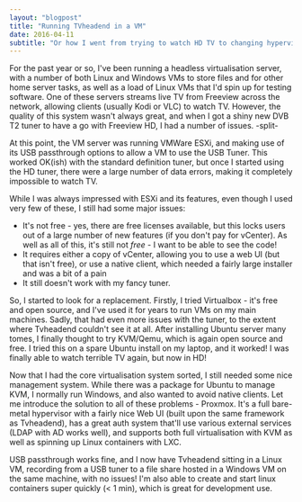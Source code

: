 ```yaml
---
layout: "blogpost"
title: "Running TVheadend in a VM"
date: 2016-04-11
subtitle: "Or how I went from trying to watch HD TV to changing hypervisor..."
---
```

For the past year or so, I've been running a headless virtualisation server, with a number of both Linux and Windows VMs to store files and for other home server tasks, as well as a load of Linux VMs that I'd spin up for testing software.
One of these servers streams live TV from Freeview across the network, allowing clients (usually Kodi or VLC) to watch TV. However, the quality of this system wasn't always great, and when I got a shiny new DVB T2 tuner to have a go with Freeview HD, I had a number of issues.
-split-


At this point, the VM server was running VMWare ESXi, and making use of its USB passthrough options to allow a VM to use the USB Tuner. This worked OK(ish) with the standard definition tuner, but once I started using the HD tuner, there were a large number of data errors, making it completely impossible to watch TV.

While I was always impressed with ESXi and its features, even though I used very few of these, I still had some major issues:
- It's not free - yes, there are free licenses available, but this locks users out of a large number of new features (if you don't pay for vCenter). As well as all of this, it's still not *free* - I want to be able to see the code!
- It requires either a copy of vCenter, allowing you to use a web UI (but that isn't free), or use a native client, which needed a fairly large installer and was a bit of a pain
- It still doesn't work with my fancy tuner.

So, I started to look for a replacement. Firstly, I tried Virtualbox - it's free and open source, and I've used it for years to run VMs on my main machines. Sadly, that had even more issues with the tuner, to the extent where Tvheadend couldn't see it at all. After installing Ubuntu server many tomes, I finally thought to try KVM/Qemu, which is again open source and free. I tried this on a spare Ubuntu install on my laptop, and it worked! I was finally able to watch terrible TV again, but now in HD!

Now that I had the core virtualisation system sorted, I still needed some nice management system. While there was a package for Ubuntu to manage KVM, I normally run Windows, and also wanted to avoid native clients. Let me introduce the solution to all of these problems - Proxmox. It's a full bare-metal hypervisor with a fairly nice Web UI (built upon the same framework as Tvheadend), has a great auth system that'll use various external services (LDAP with AD works well), and supports both full virtualisation with KVM as well as spinning up Linux containers with LXC.

USB passthrough works fine, and I now have Tvheadend sitting in a Linux VM, recording from a USB tuner to a file share hosted in a Windows VM on the same machine, with no issues! I'm also able to create and start linux containers super quickly (< 1 min), which is great for development use.

